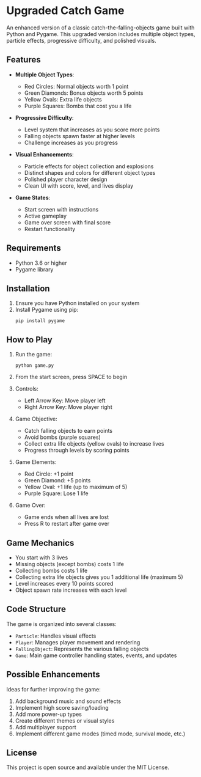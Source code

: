 # Upgraded Catch Game

An enhanced version of a classic catch-the-falling-objects game built with Python and Pygame. This upgraded version includes multiple object types, particle effects, progressive difficulty, and polished visuals.

## Features

- **Multiple Object Types**:
  - Red Circles: Normal objects worth 1 point
  - Green Diamonds: Bonus objects worth 5 points
  - Yellow Ovals: Extra life objects
  - Purple Squares: Bombs that cost you a life

- **Progressive Difficulty**:
  - Level system that increases as you score more points
  - Falling objects spawn faster at higher levels
  - Challenge increases as you progress

- **Visual Enhancements**:
  - Particle effects for object collection and explosions
  - Distinct shapes and colors for different object types
  - Polished player character design
  - Clean UI with score, level, and lives display

- **Game States**:
  - Start screen with instructions
  - Active gameplay
  - Game over screen with final score
  - Restart functionality

## Requirements

- Python 3.6 or higher
- Pygame library

## Installation

1. Ensure you have Python installed on your system
2. Install Pygame using pip:
   ```
   pip install pygame
   ```

## How to Play

1. Run the game:
   ```
   python game.py
   ```

2. From the start screen, press SPACE to begin

3. Controls:
   - Left Arrow Key: Move player left
   - Right Arrow Key: Move player right

4. Game Objective:
   - Catch falling objects to earn points
   - Avoid bombs (purple squares)
   - Collect extra life objects (yellow ovals) to increase lives
   - Progress through levels by scoring points

5. Game Elements:
   - Red Circle: +1 point
   - Green Diamond: +5 points
   - Yellow Oval: +1 life (up to maximum of 5)
   - Purple Square: Lose 1 life

6. Game Over:
   - Game ends when all lives are lost
   - Press R to restart after game over

## Game Mechanics

- You start with 3 lives
- Missing objects (except bombs) costs 1 life
- Collecting bombs costs 1 life
- Collecting extra life objects gives you 1 additional life (maximum 5)
- Level increases every 10 points scored
- Object spawn rate increases with each level

## Code Structure

The game is organized into several classes:

- `Particle`: Handles visual effects
- `Player`: Manages player movement and rendering
- `FallingObject`: Represents the various falling objects
- `Game`: Main game controller handling states, events, and updates

## Possible Enhancements

Ideas for further improving the game:

1. Add background music and sound effects
2. Implement high score saving/loading
3. Add more power-up types
4. Create different themes or visual styles
5. Add multiplayer support
6. Implement different game modes (timed mode, survival mode, etc.)

## License

This project is open source and available under the MIT License.
